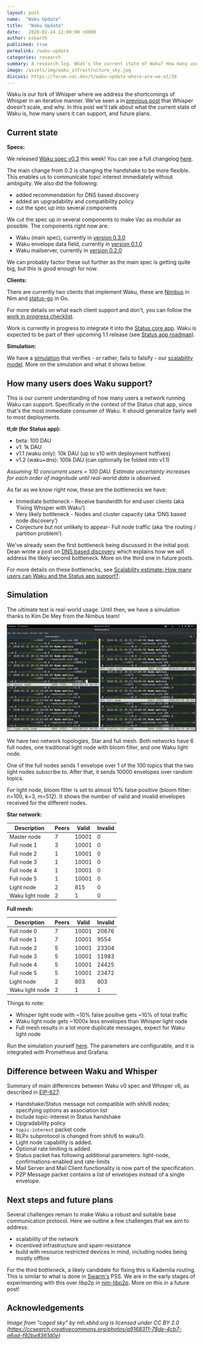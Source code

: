 ```yaml
---
layout: post
name:  "Waku Update"
title:  "Waku Update"
date:   2020-02-14 12:00:00 +0800
author: oskarth
published: true
permalink: /waku-update
categories: research
summary: A research log. What's the current state of Waku? How many users does it support? What are the bottlenecks? What's next?
image: /assets/img/waku_infrastructure_sky.jpg
discuss: https://forum.vac.dev/t/waku-update-where-are-we-at/34
---
```


Waku is our fork of Whisper where we address the shortcomings of Whisper in an iterative manner. We've seen a in [previous post](https://vac.dev/fixing-whisper-with-waku) that Whisper doesn't scale, and why. In this post we'll talk about what the current state of Waku is, how many users it can support, and future plans. 

## Current state

**Specs:**

We released [Waku spec v0.3](https://specs.vac.dev/waku/waku.html) this week! You can see a full changelog [here](https://specs.vac.dev/waku/waku.html#changelog).

The main change from 0.2 is changing the handshake to be more flexible. This enables us to communicate topic interest immediately without ambiguity. We also did the following:

- added recommendation for DNS based discovery
- added an upgradability and compatibility policy
- cut the spec up into several components

We cut the spec up in several components to make Vac as modular as possible. The components right now are:

- Waku (main spec), currently in [version 0.3.0](https://specs.vac.dev/waku/waku.html)
- Waku envelope data field, currently in [version 0.1.0](https://specs.vac.dev/waku/envelope-data-format.html)
- Waku mailserver, currently in [version 0.2.0](https://specs.vac.dev/waku/mailserver.html)

We can probably factor these out further as the main spec is getting quite big, but this is good enough for now.

**Clients:**

There are currently two clients that implement Waku, these are [Nimbus](https://github.com/status-im/nimbus/tree/master/waku) in Nim and [status-go](https://github.com/status-im/status-go) in Go.

For more details on what each client support and don't, you can follow the [work in progress checklist](https://github.com/vacp2p/pm/issues/7).

Work is currently in progress to integrate it into the [Status core app](https://github.com/status-im/status-react/pull/9949). Waku is expected to be part of their upcoming 1.1 release (see [Status app roadmap](https://trello.com/b/DkxQd1ww/status-app-roadmap)).

**Simulation:**

We have a [simulation](https://github.com/status-im/nimbus/tree/master/waku#testing-waku-protocol) that verifies - or rather, fails to falsify - our [scalability model](https://vac.dev/fixing-whisper-with-waku). More on the simulation and what it shows below.

## How many users does Waku support?

This is our current understanding of how many users a network running Waku can support. Specifically in the context of the Status chat app, since that's the most immediate consumer of Waku. It should generalize fairly well to most deployments.

**tl;dr (for Status app):**
- beta: 100 DAU
- v1: 1k DAU
- v1.1 (waku only): 10k DAU (up to x10 with deployment hotfixes)
- v1.2 (waku+dns): 100k DAU (can optionally be folded into v1.1)

*Assuming 10 concurrent users = 100 DAU. Estimate uncertainty increases for each order of magnitude until real-world data is observed.*

As far as we know right now, these are the bottlenecks we have:

- Immediate bottleneck - Receive bandwidth for end user clients (aka ‘Fixing Whisper with Waku’)
- Very likely bottleneck - Nodes and cluster capacity (aka ‘DNS based node discovery’)
- Conjecture but not unlikely to appear- Full node traffic (aka ‘the routing / partition problem’)

We've already seen the first bottleneck being discussed in the initial post. Dean wrote a post on [DNS based discovery](https://vac.dev/dns-based-discovery) which explains how we will address the likely second bottleneck. More on the third one in future posts.

For more details on these bottlenecks, see [Scalability estimate: How many users can Waku and the Status app support?](https://discuss.status.im/t/scalability-estimate-how-many-users-can-waku-and-the-status-app-support/1514).

## Simulation

The ultimate test is real-world usage. Until then, we have a simulation thanks to Kim De Mey from the Nimbus team!

![](assets/img/waku_simulation.jpeg)

We have two network topologies, Star and full mesh. Both networks have 6 full nodes, one traditional light node with bloom filter, and one Waku light node.

One of the full nodes sends 1 envelope over 1 of the 100 topics that the two light nodes subscribe to. After that, it sends 10000 envelopes over random topics.

For light node, bloom filter is set to almost 10% false positive (bloom filter: n=100, k=3, m=512). It shows the number of valid and invalid envelopes received for the different nodes.

**Star network:**

| Description     | Peers | Valid | Invalid |
|-----------------|-------|-------|---------|
| Master node     |     7 | 10001 |       0 |
| Full node 1     |     3 | 10001 |       0 |
| Full node 2     |     1 | 10001 |       0 |
| Full node 3     |     1 | 10001 |       0 |
| Full node 4     |     1 | 10001 |       0 |
| Full node 5     |     1 | 10001 |       0 |
| Light node      |     2 |   815 |       0 |
| Waku light node |     2 |     1 |       0 |

**Full mesh:**

| Description     | Peers | Valid | Invalid |
|-----------------|-------|-------|---------|
| Full node 0     |     7 | 10001 |   20676 |
| Full node 1     |     7 | 10001 |    9554 |
| Full node 2     |     5 | 10001 |   23304 |
| Full node 3     |     5 | 10001 |   11983 |
| Full node 4     |     5 | 10001 |   24425 |
| Full node 5     |     5 | 10001 |   23472 |
| Light node      |     2 |   803 |     803 |
| Waku light node |     2 |     1 |       1 |

Things to note:
- Whisper light node with ~10% false positive gets ~10% of total traffic
- Waku light node gets ~1000x less envelopes than Whisper light node
- Full mesh results in a lot more duplicate messages, expect for Waku light node

Run the simulation yourself [here](https://github.com/status-im/nimbus/tree/master/waku#testing-waku-protocol). The parameters are configurable, and it is integrated with Prometheus and Grafana.

## Difference between Waku and Whisper

Summary of main differences between Waku v0 spec and Whisper v6, as described in [EIP-627](https://eips.ethereum.org/EIPS/eip-627):

- Handshake/Status message not compatible with shh/6 nodes; specifying options as association list
- Include topic-interest in Status handshake
- Upgradability policy
- `topic-interest` packet code
- RLPx subprotocol is changed from shh/6 to waku/0.
- Light node capability is added.
- Optional rate limiting is added.
- Status packet has following additional parameters: light-node, confirmations-enabled and rate-limits
- Mail Server and Mail Client functionality is now part of the specification.
- P2P Message packet contains a list of envelopes instead of a single envelope.

## Next steps and future plans

Several challenges remain to make Waku a robust and suitable base
communication protocol. Here we outline a few challenges that we aim to address:

- scalability of the network
- incentived infrastructure and spam-resistance
- build with resource restricted devices in mind, including nodes being mostly offline

For the third bottleneck, a likely candidate for fixing this is Kademlia routing. This is similar to what is done in [Swarm's](https://swarm.ethereum.org/]) PSS. We are in the early stages of experimenting with this over libp2p in [nim-libp2p](https://github.com/status-im/nim-libp2p). More on this in a future post!

## Acknowledgements

*Image from "caged sky" by mh.xbhd.org is licensed under CC BY 2.0 (https://ccsearch.creativecommons.org/photos/a9168311-78de-4cb7-a6ad-f92be8361d0e)*

